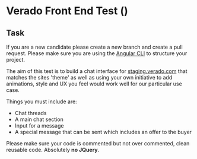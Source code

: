 # Verado Front End Test ()

## Task

If you are a new candidate please create a new branch and create a pull request. Please make sure you are using the [Angular CLI](https://cli.angular.io/) to structure your project.

The aim of this test is to build a chat interface for [staging.verado.com](https://staging.verado.com) that matches the sites 'theme' as well as using your own initiative to add animations, style and UX you feel would work well for our particular use case.

Things you must include are:

* Chat threads
* A main chat section
* Input for a message
* A special message that can be sent which includes an offer to the buyer

Please make sure your code is commented but not over commented, clean reusable code. Absolutely **no JQuery**.
